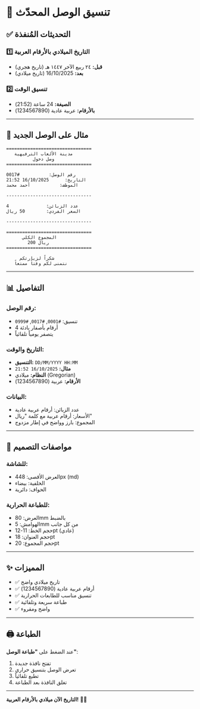 # 📄 تنسيق الوصل المحدّث

## ✅ التحديثات المُنفذة

### 1️⃣ التاريخ الميلادي بالأرقام العربية
- **قبل:** ٢٤ ربيع الآخر ١٤٤٧ هـ (تاريخ هجري)
- **بعد:** 16/10/2025 (تاريخ ميلادي)

### 2️⃣ تنسيق الوقت
- **الصيغة:** 24 ساعة (21:52)
- **بالأرقام:** عربية عادية (1234567890)

---

## 📄 مثال على الوصل الجديد

```
================================
   مدينة الألعاب الترفيهية
          وصل دخول
================================

رقم الوصل:           #0017
التاريخ:      16/10/2025 21:52
الموظف:           أحمد محمد

--------------------------------

عدد الزبائن:              4
السعر الفردي:        50 ريال

--------------------------------

================================
      المجموع الكلي
        200 ريال
================================

     شكراً لزيارتكم
   نتمنى لكم وقتاً ممتعاً
```

---

## 📊 التفاصيل

### رقم الوصل:
- تنسيق: `#0001`, `#0017`, `#0999`
- 4 أرقام بأصفار بادئة
- يتصفر يومياً تلقائياً

### التاريخ والوقت:
- **التنسيق:** `DD/MM/YYYY HH:MM`
- **مثال:** `16/10/2025 21:52`
- **النظام:** ميلادي (Gregorian)
- **الأرقام:** عربية (1234567890)

### البيانات:
- عدد الزبائن: أرقام عربية عادية
- الأسعار: أرقام عربية مع كلمة "ريال"
- المجموع: بارز وواضح في إطار مزدوج

---

## 🎨 مواصفات التصميم

### للشاشة:
- العرض الأقصى: 448px (md)
- الخلفية: بيضاء
- الحواف: دائرية

### للطباعة الحرارية:
- العرض: 80mm بالضبط
- الهوامش: 5mm من كل جانب
- حجم الخط: 11-12pt (عادي)
- حجم العنوان: 18pt
- حجم المجموع: 20pt

---

## ✨ المميزات

- ✅ تاريخ ميلادي واضح
- ✅ أرقام عربية عادية (1234567890)
- ✅ تنسيق مناسب للطابعات الحرارية
- ✅ طباعة سريعة وتلقائية
- ✅ واضح ومقروء

---

## 🖨️ الطباعة

عند الضغط على **"طباعة الوصل"**:
1. تفتح نافذة جديدة
2. تعرض الوصل بتنسيق حراري
3. تطبع تلقائياً
4. تغلق النافذة بعد الطباعة

---

**التاريخ الآن ميلادي بالأرقام العربية!** 📅✅


